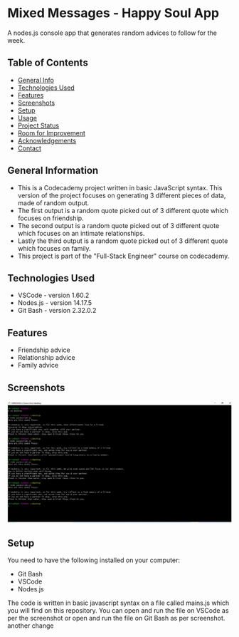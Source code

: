 # Mixed Messages - Happy Soul App

A nodes.js console app that generates random advices to follow for the week.

## Table of Contents

- [General Info](#general-information)
- [Technologies Used](#technologies-used)
- [Features](#features)
- [Screenshots](#screenshots)
- [Setup](#setup)
- [Usage](#usage)
- [Project Status](#project-status)
- [Room for Improvement](#room-for-improvement)
- [Acknowledgements](#acknowledgements)
- [Contact](#contact)
<!-- * [License](#license) -->

## General Information

- This is a Codecademy project written in basic JavaScript syntax. This version of the project focuses on generating 3 different pieces of data, made of random output.
- The first output is a random quote picked out of 3 different quote which focuses on friendship.
- The second output is a random quote picked out of 3 different quote which focuses on an intimate relationships.
- Lastly the third output is a random quote picked out of 3 different quote which focuses on family.
- This project is part of the "Full-Stack Engineer" course on codecademy.
<!-- You don't have to answer all the questions - just the ones relevant to your project. -->

## Technologies Used

- VSCode - version 1.60.2
- Nodes.js - version 14.17.5
- Git Bash - version 2.32.0.2

## Features

- Friendship advice
- Relationship advice
- Family advice

## Screenshots

![Example screenshot](./img/screenshot.jpg)

## Setup

You need to have the following installed on your computer:

- Git Bash
- VSCode
- Nodes.js

The code is written in basic javascript syntax on a file called mains.js which you will find on this repository.
You can open and run the file on VSCode as per the screenshot or open and run the file on Git Bash as per screenshot. another change
